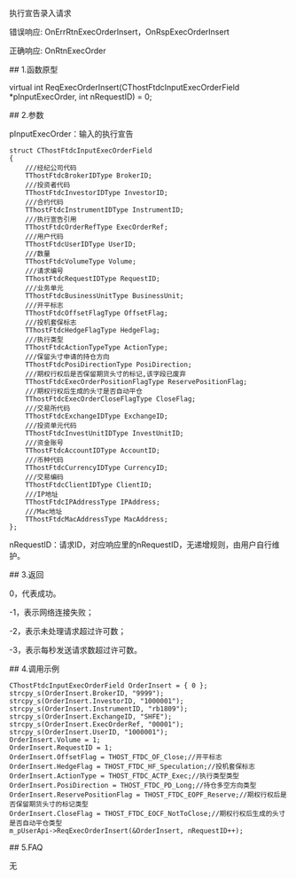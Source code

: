 <p>执行宣告录入请求</p>
<p>错误响应: OnErrRtnExecOrderInsert，OnRspExecOrderInsert</p>
<p>正确响应: OnRtnExecOrder</p>
<span class="anchor" id="38107a7f-3b1e-49bc-9c83-e1686b130691"></span>
## 1.函数原型
<p>virtual int ReqExecOrderInsert(CThostFtdcInputExecOrderField *pInputExecOrder, int nRequestID) = 0;</p>
<span class="anchor" id="8408039b-ba83-4755-9e38-35ccd122631a"></span>
## 2.参数
<p>pInputExecOrder：输入的执行宣告</p>
<pre><code>struct CThostFtdcInputExecOrderField
{
    ///经纪公司代码
    TThostFtdcBrokerIDType BrokerID;
    ///投资者代码
    TThostFtdcInvestorIDType InvestorID;
    ///合约代码
    TThostFtdcInstrumentIDType InstrumentID;
    ///执行宣告引用
    TThostFtdcOrderRefType ExecOrderRef;
    ///用户代码
    TThostFtdcUserIDType UserID;
    ///数量
    TThostFtdcVolumeType Volume;
    ///请求编号
    TThostFtdcRequestIDType RequestID;
    ///业务单元
    TThostFtdcBusinessUnitType BusinessUnit;
    ///开平标志
    TThostFtdcOffsetFlagType OffsetFlag;
    ///投机套保标志
    TThostFtdcHedgeFlagType HedgeFlag;
    ///执行类型
    TThostFtdcActionTypeType ActionType;
    ///保留头寸申请的持仓方向
    TThostFtdcPosiDirectionType PosiDirection;
    ///期权行权后是否保留期货头寸的标记,该字段已废弃
    TThostFtdcExecOrderPositionFlagType ReservePositionFlag;
    ///期权行权后生成的头寸是否自动平仓
    TThostFtdcExecOrderCloseFlagType CloseFlag;
    ///交易所代码
    TThostFtdcExchangeIDType ExchangeID;
    ///投资单元代码
    TThostFtdcInvestUnitIDType InvestUnitID;
    ///资金账号
    TThostFtdcAccountIDType AccountID;
    ///币种代码
    TThostFtdcCurrencyIDType CurrencyID;
    ///交易编码
    TThostFtdcClientIDType ClientID;
    ///IP地址
    TThostFtdcIPAddressType IPAddress;
    ///Mac地址
    TThostFtdcMacAddressType MacAddress;
};
</code></pre>
<p>nRequestID：请求ID，对应响应里的nRequestID，无递增规则，由用户自行维护。</p>
<span class="anchor" id="eb37ca8c-b7ca-4151-a18b-6a62770cf180"></span>
## 3.返回
<p>0，代表成功。</p>
<p>-1，表示网络连接失败；</p>
<p>-2，表示未处理请求超过许可数；</p>
<p>-3，表示每秒发送请求数超过许可数。</p>
<span class="anchor" id="ae4a81b5-b721-452e-9f9c-7ba40d8048bb"></span>
## 4.调用示例
<pre><code>CThostFtdcInputExecOrderField OrderInsert = { 0 };
strcpy_s(OrderInsert.BrokerID, "9999");
strcpy_s(OrderInsert.InvestorID, "1000001");
strcpy_s(OrderInsert.InstrumentID, "rb1809");
strcpy_s(OrderInsert.ExchangeID, "SHFE");
strcpy_s(OrderInsert.ExecOrderRef, "00001");
strcpy_s(OrderInsert.UserID, "1000001");
OrderInsert.Volume = 1;
OrderInsert.RequestID = 1; 
OrderInsert.OffsetFlag = THOST_FTDC_OF_Close;//开平标志
OrderInsert.HedgeFlag = THOST_FTDC_HF_Speculation;//投机套保标志
OrderInsert.ActionType = THOST_FTDC_ACTP_Exec;//执行类型类型
OrderInsert.PosiDirection = THOST_FTDC_PD_Long;//持仓多空方向类型
OrderInsert.ReservePositionFlag = THOST_FTDC_EOPF_Reserve;//期权行权后是否保留期货头寸的标记类型
OrderInsert.CloseFlag = THOST_FTDC_EOCF_NotToClose;//期权行权后生成的头寸是否自动平仓类型
m_pUserApi-&gt;ReqExecOrderInsert(&amp;OrderInsert, nRequestID++);
</code></pre>
<span class="anchor" id="e29be22c-3067-4167-b692-b4e5040644bd"></span>
## 5.FAQ
<p>无</p>
